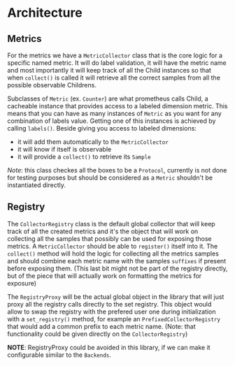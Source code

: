 # Architecture

## Metrics

For the metrics we have a `MetricCollector` class that is the core logic for a specific named metric.
It will do label validation, it will have the metric name and most importantly it will keep track of all the Child instances so that when `collect()` is called it will retrieve all the correct samples from all the possible observable Childrens.

Subclasses of `Metric` (ex. `Counter`) are what prometheus calls Child, a cacheable instance that provides access to a labeled dimension metric.
This means that you can have as many instances of `Metric` as you want for any combination of labels value. Getting one of this instances is achieved by calling `labels()`.
Beside giving you access to labeled dimensions:
  - it will add them automatically to the `MetricCollector`
  - it will know if itself is observable
  - it will provide a `collect()` to retrieve its `Sample`

*Note*: this class checkes all the boxes to be a `Protocol`, currently is not done for testing purposes but should be considered as a `Metric` shouldn't be instantiated directly.

## Registry

The `CollectorRegistry` class is the default global collector that will keep track of all the created metrics and it's the object that will work on collecting all the samples that possibly can be used for exposing those metrics.
A `MetricCollector` should be able to `register()` itself into it.
The `collect()` method will hold the logic for collecting all the metrics samples and should combine each metric name with the samples `suffixes` if present before exposing them. (This last bit might not be part of the registry directly, but of the piece that will actually work on formatting the metrics for exposure)

The `RegistryProxy` will be the actual global object in the library that will just proxy all the registry calls directly to the set registry.
This object would allow to swap the registry with the prefered user one during initialization with a `set_registry()` method, for example an `PrefixedCollectorRegistry` that would add a common prefix to each metric name. (Note: that functionality could be given directly on the `CollectorRegistry`)

**NOTE**: RegistryProxy could be avoided in this library, if we can make it configurable similar to the `Backends`.
